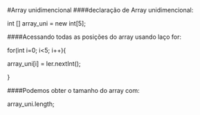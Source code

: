 #Array unidimencional
####declaração de Array unidimencional:

int [] array_uni = new int[5];


####Acessando todas as posições do array usando laço for:

for(int i=0; i<5; i++){

array_uni[i] = ler.nextInt();

}


####Podemos obter o tamanho do array com:

array_uni.length;

